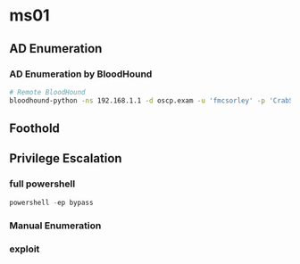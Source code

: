 # ms01

## AD Enumeration

### AD Enumeration by BloodHound

```bash
# Remote BloodHound
bloodhound-python -ns 192.168.1.1 -d oscp.exam -u 'fmcsorley' -p 'CrabSharkJellyfish192' -c all --zip
```

## Foothold

## Privilege Escalation

### full powershell

```powershell
powershell -ep bypass
```

### Manual Enumeration

### exploit
